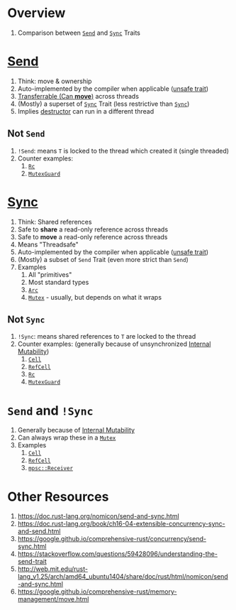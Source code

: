 # Overview
1. Comparison between [`Send`](https://doc.rust-lang.org/std/marker/trait.Send.html) and [`Sync`](https://doc.rust-lang.org/std/marker/trait.Sync.html) Traits


# [Send](https://doc.rust-lang.org/std/marker/trait.Send.html)
1. Think: move & ownership
1. Auto-implemented by the compiler when applicable ([unsafe trait](https://doc.rust-lang.org/book/ch19-01-unsafe-rust.html))
1. [Transferrable (Can **move**)](https://google.github.io/comprehensive-rust/memory-management/move.html) across threads
1. (Mostly) a superset of [`Sync`](https://doc.rust-lang.org/std/marker/trait.Sync.html) Trait (less restrictive than [`Sync`](https://doc.rust-lang.org/std/marker/trait.Sync.html))
1. Implies [destructor](https://doc.rust-lang.org/nomicon/destructors.html) can run in a different thread

## Not `Send`
1. `!Send`: means `T` is locked to the thread which created it (single threaded)
1. Counter examples:
    1. [`Rc`](https://doc.rust-lang.org/std/rc/struct.Rc.html)
    1. [`MutexGuard`](https://doc.rust-lang.org/std/sync/struct.MutexGuard.html)


# [Sync](https://doc.rust-lang.org/std/marker/trait.Sync.html)
1. Think: Shared references
1. Safe to **share** a read-only reference across threads
1. Safe to **move** a read-only reference across threads
1. Means "Threadsafe"
1. Auto-implemented by the compiler when applicable ([unsafe trait](https://doc.rust-lang.org/book/ch19-01-unsafe-rust.html))
1. (Mostly) a subset of `Send` Trait (even more strict than `Send`)
1. Examples
    1. All "primitives"
    1. Most standard types
    1. [`Arc`](https://doc.rust-lang.org/std/sync/struct.Arc.html)
    1. [`Mutex`](https://doc.rust-lang.org/std/sync/struct.Mutex.html) - usually, but depends on what it wraps

## Not `Sync`
1. `!Sync`: means shared references to `T` are locked to the thread
1. Counter examples: (generally because of unsynchronized [Internal Mutability](https://doc.rust-lang.org/reference/interior-mutability.html))
    1. [`Cell`](https://doc.rust-lang.org/std/cell/struct.Cell.html)
    1. [`RefCell`](https://doc.rust-lang.org/std/cell/struct.RefCell.html)
    1. [`Rc`](https://doc.rust-lang.org/std/rc/struct.Rc.html)
    1. [`MutexGuard`](https://doc.rust-lang.org/std/sync/struct.MutexGuard.html)


# `Send` and `!Sync`
1. Generally because of [Internal Mutability](https://doc.rust-lang.org/reference/interior-mutability.html)
1. Can always wrap these in a [`Mutex`](https://doc.rust-lang.org/std/sync/struct.Mutex.html)
1. Examples
    1. [`Cell`](https://doc.rust-lang.org/std/cell/struct.Cell.html)
    1. [`RefCell`](https://doc.rust-lang.org/std/cell/struct.RefCell.html)
    1. [`mpsc::Receiver`](https://doc.rust-lang.org/std/sync/mpsc/struct.Receiver.html)


# Other Resources
1. https://doc.rust-lang.org/nomicon/send-and-sync.html
1. https://doc.rust-lang.org/book/ch16-04-extensible-concurrency-sync-and-send.html
1. https://google.github.io/comprehensive-rust/concurrency/send-sync.html
1. https://stackoverflow.com/questions/59428096/understanding-the-send-trait
1. http://web.mit.edu/rust-lang_v1.25/arch/amd64_ubuntu1404/share/doc/rust/html/nomicon/send-and-sync.html
1. https://google.github.io/comprehensive-rust/memory-management/move.html

